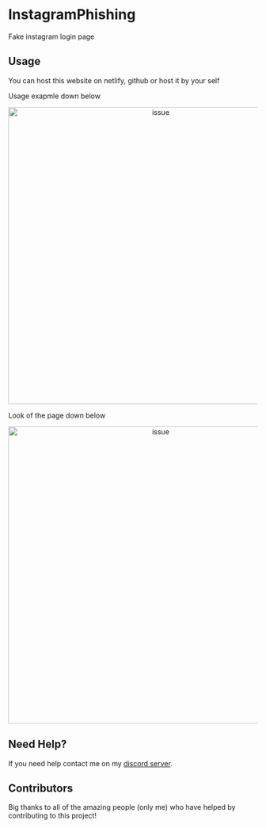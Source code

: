 # InstagramPhishing
Fake instagram login page

## Usage

You can host this website on netlify, github or host it by your self

Usage exapmle down below

<p align="center">
  <img alt="issue" src="https://github.com/Josakko/InstagramPhishing/blob/main/img/img.png?raw=true" width="600px">
</p>

Look of the page down below

<p align="center">
  <img alt="issue" src="[https://github.com/Josakko/InstagramPhishing/blob/main/img1/img1.png?raw=true](https://github.com/Josakko/InstagramPhishing/blob/main/img/img1.png?raw=true)" width="600px">
</p>

## Need Help?

If you need help contact me on my [discord server](https://discord.gg/xgET5epJE6).

## Contributors

Big thanks to all of the amazing people (only me) who have helped by contributing to this project!
